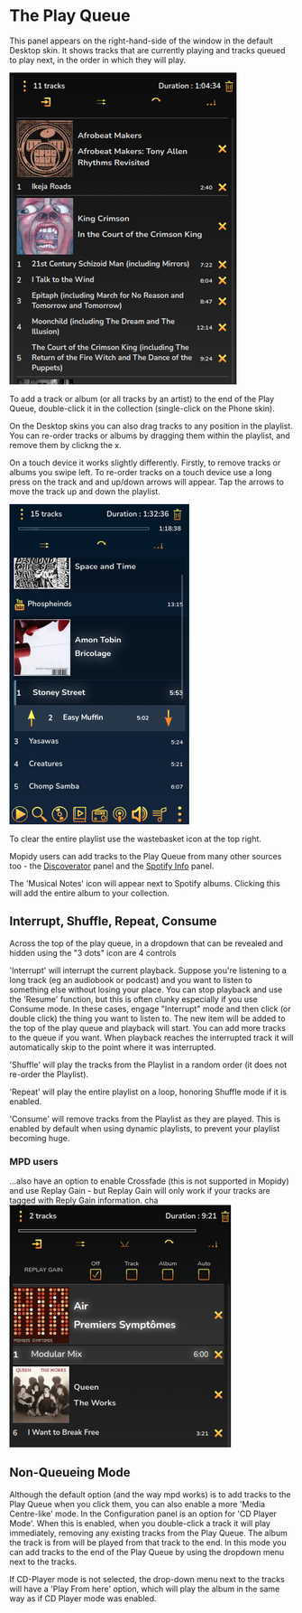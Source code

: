# The Play Queue

This panel appears on the right-hand-side of the window in the default Desktop skin.
It shows tracks that are currently playing and tracks queued to play next, in the order in which they will play.

![](images/playlist1.png)

To add a track or album (or all tracks by an artist) to the end of the Play Queue, double-click it in the collection
(single-click on the Phone skin).

On the Desktop skins you can also drag tracks to any position in the playlist.
You can re-order tracks or albums by dragging them within the playlist, and remove them by clickng the x.

On a touch device it works slightly differently. Firstly, to remove tracks or albums you swipe left.
To re-order tracks on a touch device use a long press on the track and and up/down arrows will appear.
Tap the arrows to move the track up and down the playlist.

![](images/iphonemove1.png)

To clear the entire playlist use the wastebasket icon at the top right.

Mopidy users can add tracks to the Play Queue from many other sources too - the [Discoverator](/RompR/Music-Discovery) panel
and the [Spotify Info](/RompR/The-Info-Panel) panel.

The 'Musical Notes' icon will appear next to Spotify albums. Clicking this will add the entire album to your collection.

## Interrupt, Shuffle, Repeat, Consume

Across the top of the play queue, in a dropdown that can be revealed and hidden using the "3 dots" icon are 4 controls

'Interrupt' will interrupt the current playback. Suppose you're listening to a long track (eg an audiobook or podcast) and you
want to listen to something else without losing your place. You can stop playback and use the 'Resume' function, but this is often
clunky especially if you use Consume mode. In these cases, engage "Interrupt" mode and then click (or double click) the thing you want to listen to.
The new item will be added to the top of the play queue and playback will start. You can add more tracks to the queue if you want. When
playback reaches the interrupted track it will automatically skip to the point where it was interrupted.

'Shuffle' will play the tracks from the Playlist in a random order (it does not re-order the Playlist).

'Repeat' will play the entire playlist on a loop, honoring Shuffle mode if it is enabled.

'Consume' will remove tracks from the Playlist as they are played. This is enabled by default when using dynamic playlists, to prevent your playlist becoming huge.

### MPD users

...also have an option to enable Crossfade (this is not supported in Mopidy) and use Replay Gain - but Replay Gain will only work if your tracks are tagged with Reply Gain information.
cha
![](images/playlistmpd1.png)

## Non-Queueing Mode

Although the default option (and the way mpd works) is to add tracks to the Play Queue when you click them,
you can also enable a more 'Media Centre-like' mode. In the Configuration panel is an option for 'CD Player Mode'.
When this is enabled, when you double-click a track it will play immediately, removing any existing tracks from the Play Queue.
The album the track is from will be played from that track to the end.
In this mode you can add tracks to the end of the Play Queue by using the dropdown menu next to the tracks.

If CD-Player mode is not selected, the drop-down menu next to the tracks will have a 'Play From here' option, which will play the
album in the same way as if CD Player mode was enabled.